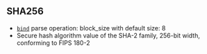 ## SHA256

- [`bind`](bind.md) parse operation: block_size with default size: 8
- Secure hash algorithm value of the SHA-2 family, 256-bit width, conforming to FIPS 180-2